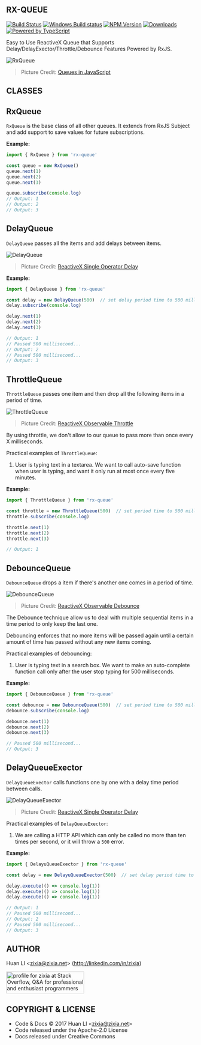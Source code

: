RX-QUEUE
--------
[![Build Status](https://travis-ci.org/zixia/rx-queue.svg?branch=master)](https://travis-ci.org/zixia/rx-queue) [![Windows Build status](https://img.shields.io/appveyor/ci/zixia/rx-queue/master.svg?label=Windows)](https://ci.appveyor.com/project/zixia/rx-queue) [![NPM Version](https://badge.fury.io/js/rx-queue.svg)](https://badge.fury.io/js/rx-queue) [![Downloads](http://img.shields.io/npm/dm/rx-queue.svg?style=flat-square)](https://npmjs.org/package/rx-queue) [![Powered by TypeScript](https://img.shields.io/badge/Powered%20By-TypeScript-blue.svg)](https://www.typescriptlang.org/) 

Easy to Use ReactiveX Queue that Supports Delay/DelayExector/Throttle/Debounce Features Powered by RxJS.

![RxQueue](https://zixia.github.io/rx-queue/images/queue.png)
> Picture Credit: [Queues in JavaScript](https://www.kirupa.com/html5/queues_in_javascript.htm)

CLASSES
-------

## RxQueue

`RxQueue` is the base class of all other queues. It extends from RxJS Subject and add support to save values for future subscriptions.

**Example:**
```ts
import { RxQueue } from 'rx-queue'

const queue = new RxQueue()
queue.next(1)
queue.next(2)
queue.next(3)

queue.subscribe(console.log)
// Output: 1
// Output: 2
// Output: 3
```

## DelayQueue

`DelayQueue` passes all the items and add delays between items.

![DelayQueue](https://zixia.github.io/rx-queue/images/delay.png)
> Picture Credit: [ReactiveX Single Operator Delay](http://reactivex.io/documentation/single.html)

**Example:**
```ts
import { DelayQueue } from 'rx-queue'

const delay = new DelayQueue(500)  // set delay period time to 500 milliseconds
delay.subscribe(console.log)

delay.next(1)
delay.next(2)
delay.next(3)

// Output: 1
// Paused 500 millisecond...
// Output: 2
// Paused 500 millisecond...
// Output: 3
```

## ThrottleQueue

`ThrottleQueue` passes one item and then drop all the following items in a period of time.

![ThrottleQueue](https://zixia.github.io/rx-queue/images/throttle.png)
> Picture Credit: [ReactiveX Observable Throttle](http://reactivex.io/rxjs/class/es6/Observable.js~Observable.html#instance-method-throttle)

By using throttle, we don't allow to our queue to pass more than once every X milliseconds.

Practical examples of `ThrottleQueue`:
1. User is typing text in a textarea. We want to call auto-save function when user is typing, and want it only run at most once every five minutes.

**Example:**
```ts
import { ThrottleQueue } from 'rx-queue'

const throttle = new ThrottleQueue(500)  // set period time to 500 milliseconds
throttle.subscribe(console.log)

throttle.next(1)
throttle.next(2)
throttle.next(3)

// Output: 1
```

## DebounceQueue

`DebounceQueue` drops a item if there's another one comes in a period of time.

![DebounceQueue](https://zixia.github.io/rx-queue/images/debounce.png)
> Picture Credit: [ReactiveX Observable Debounce](http://reactivex.io/documentation/operators/debounce.html)

The Debounce technique allow us to deal with multiple sequential items in a time period to only keep the last one.

Debouncing enforces that no more items will be passed again until a certain amount of time has passed without any new items coming.

Practical examples of debouncing:
1. User is typing text in a search box. We want to make an auto-complete function call only after the user stop typing for 500 milliseconds.

**Example:**
```ts
import { DebounceQueue } from 'rx-queue'

const debounce = new DebounceQueue(500)  // set period time to 500 milliseconds
debounce.subscribe(console.log)

debounce.next(1)
debounce.next(2)
debounce.next(3)

// Paused 500 millisecond...
// Output: 3
```

## DelayQueueExector

`DelayQueueExector` calls functions one by one with a delay time period between calls.

![DelayQueueExector](https://zixia.github.io/rx-queue/images/delay.png)
> Picture Credit: [ReactiveX Single Operator Delay](http://reactivex.io/documentation/single.html)

Practical examples of `DelayQueueExector`:
1. We are calling a HTTP API which can only be called no more than ten times per second, or it will throw a `500` error.

**Example:**
```ts
import { DelayuQueueExector } from 'rx-queue'

const delay = new DelayuQueueExector(500)  // set delay period time to 500 milliseconds

delay.execute(() => console.log(1))
delay.execute(() => console.log(1))
delay.execute(() => console.log(1))

// Output: 1
// Paused 500 millisecond...
// Output: 2
// Paused 500 millisecond...
// Output: 3
```

AUTHOR
------

Huan LI \<zixia@zixia.net\> (http://linkedin.com/in/zixia)

<a href="http://stackoverflow.com/users/1123955/zixia">
  <img src="http://stackoverflow.com/users/flair/1123955.png" width="208" height="58" alt="profile for zixia at Stack Overflow, Q&amp;A for professional and enthusiast programmers" title="profile for zixia at Stack Overflow, Q&amp;A for professional and enthusiast programmers">
</a>

COPYRIGHT & LICENSE
-------------------

* Code & Docs © 2017 Huan LI \<zixia@zixia.net\>
* Code released under the Apache-2.0 License
* Docs released under Creative Commons


